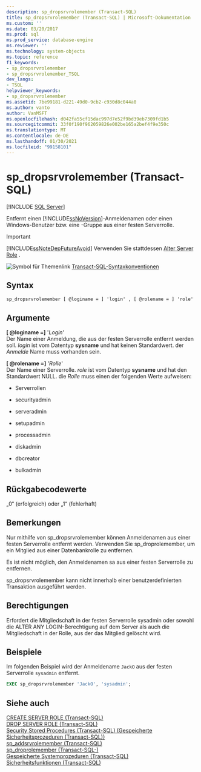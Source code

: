 ```yaml
---
description: sp_dropsrvrolemember (Transact-SQL)
title: sp_dropsrvrolemember (Transact-SQL) | Microsoft-Dokumentation
ms.custom: ''
ms.date: 03/20/2017
ms.prod: sql
ms.prod_service: database-engine
ms.reviewer: ''
ms.technology: system-objects
ms.topic: reference
f1_keywords:
- sp_dropsrvrolemember
- sp_dropsrvrolemember_TSQL
dev_langs:
- TSQL
helpviewer_keywords:
- sp_dropsrvrolemember
ms.assetid: 7be99181-d221-49d0-9cb2-c930d8c044a0
ms.author: vanto
author: VanMSFT
ms.openlocfilehash: d042fa55cf15dac997d7e52f9bd39eb7309fd1b5
ms.sourcegitcommit: 33f0f190f962059826e002be165a2bef4f9e350c
ms.translationtype: MT
ms.contentlocale: de-DE
ms.lasthandoff: 01/30/2021
ms.locfileid: "99158101"
---
```

# <a name="sp_dropsrvrolemember-transact-sql"></a>sp_dropsrvrolemember (Transact-SQL)

 [!INCLUDE [SQL Server](../../includes/applies-to-version/sqlserver.md)]

Entfernt einen [!INCLUDE[ssNoVersion](../../includes/ssnoversion-md.md)]-Anmeldenamen oder einen Windows-Benutzer bzw. eine -Gruppe aus einer festen Serverrolle.

> [!IMPORTANT]
> [!INCLUDE[ssNoteDepFutureAvoid](../../includes/ssnotedepfutureavoid-md.md)] Verwenden Sie stattdessen [Alter Server Role](../../t-sql/statements/alter-server-role-transact-sql.md) .

![Symbol für Themenlink](../../database-engine/configure-windows/media/topic-link.gif "Symbol für Themenlink") [Transact-SQL-Syntaxkonventionen](../../t-sql/language-elements/transact-sql-syntax-conventions-transact-sql.md)

## <a name="syntax"></a>Syntax

```
sp_dropsrvrolemember [ @loginame = ] 'login' , [ @rolename = ] 'role'  
```

## <a name="arguments"></a>Argumente

**[ @loginame =]** '_Login_'  
Der Name einer Anmeldung, die aus der festen Serverrolle entfernt werden soll. *login* ist vom Datentyp **sysname** und hat keinen Standardwert. der *Anmelde* Name muss vorhanden sein.  

**[ @rolename =]** '_Rolle_'  
Der Name einer Serverrolle. *role* ist vom Datentyp **sysname** und hat den Standardwert NULL. die *Rolle* muss einen der folgenden Werte aufweisen:  

-   Serverrollen  
  
-   securityadmin  
  
-   serveradmin  
  
-   setupadmin  
  
-   processadmin  
  
-   diskadmin  
  
-   dbcreator  
  
-   bulkadmin 
  
## <a name="return-code-values"></a>Rückgabecodewerte  
 „0“ (erfolgreich) oder „1“ (fehlerhaft)  
  
## <a name="remarks"></a>Bemerkungen  
 Nur mithilfe von sp_dropsrvrolemember können Anmeldenamen aus einer festen Serverrolle entfernt werden. Verwenden Sie sp_droprolemember, um ein Mitglied aus einer Datenbankrolle zu entfernen.  
  
 Es ist nicht möglich, den Anmeldenamen sa aus einer festen Serverrolle zu entfernen.  
  
 sp_dropsrvrolemember kann nicht innerhalb einer benutzerdefinierten Transaktion ausgeführt werden.  
  
## <a name="permissions"></a>Berechtigungen  
 Erfordert die Mitgliedschaft in der festen Serverrolle sysadmin oder sowohl die ALTER ANY LOGIN-Berechtigung auf dem Server als auch die Mitgliedschaft in der Rolle, aus der das Mitglied gelöscht wird.  
  
## <a name="examples"></a>Beispiele  
 Im folgenden Beispiel wird der Anmeldename `JackO` aus der festen Serverrolle `sysadmin` entfernt.  
  
```sql
EXEC sp_dropsrvrolemember 'JackO', 'sysadmin';  
```  
  
## <a name="see-also"></a>Siehe auch  
 [CREATE SERVER ROLE &#40;Transact-SQL&#41;](../../t-sql/statements/create-server-role-transact-sql.md)   
 [DROP SERVER ROLE &#40;Transact-SQL&#41;](../../t-sql/statements/drop-server-role-transact-sql.md)   
 [Security Stored Procedures &#40;Transact-SQL&#41; (Gespeicherte Sicherheitsprozeduren (Transact-SQL))](../../relational-databases/system-stored-procedures/security-stored-procedures-transact-sql.md)   
 [sp_addsrvrolemember &#40;Transact-SQL&#41;](../../relational-databases/system-stored-procedures/sp-addsrvrolemember-transact-sql.md)   
 [sp_droprolemember &#40;Transact-SQL-&#41;](../../relational-databases/system-stored-procedures/sp-droprolemember-transact-sql.md)   
 [Gespeicherte Systemprozeduren &#40;Transact-SQL&#41;](../../relational-databases/system-stored-procedures/system-stored-procedures-transact-sql.md)   
 [Sicherheitsfunktionen &#40;Transact-SQL&#41;](../../t-sql/functions/security-functions-transact-sql.md)  
